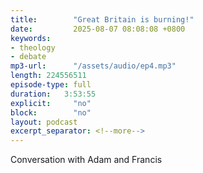 ```yaml
---
title:        "Great Britain is burning!"
date:         2025-08-07 08:08:08 +0800
keywords:
- theology
- debate
mp3-url:      "/assets/audio/ep4.mp3"
length: 224556511
episode-type: full
duration:   3:53:55
explicit:     "no"
block:        "no" 
layout: podcast
excerpt_separator: <!--more-->
---
```

Conversation with Adam and Francis
<!--more-->



